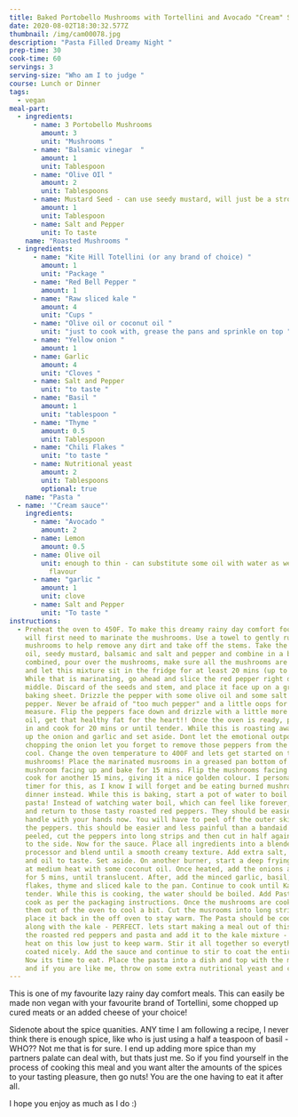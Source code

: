 ```yaml
---
title: Baked Portobello Mushrooms with Tortellini and Avocado "Cream" Sauce
date: 2020-08-02T18:30:32.577Z
thumbnail: /img/cam00078.jpg
description: "Pasta Filled Dreamy Night "
prep-time: 30
cook-time: 60
servings: 3
serving-size: "Who am I to judge "
course: Lunch or Dinner
tags:
  - vegan
meal-part:
  - ingredients:
      - name: 3 Portobello Mushrooms
        amount: 3
        unit: "Mushrooms "
      - name: "Balsamic vinegar  "
        amount: 1
        unit: Tablespoon
      - name: "Olive OIl "
        amount: 2
        unit: Tablespoons
      - name: Mustard Seed - can use seedy mustard, will just be a stronger flavour
        amount: 1
        unit: Tablespoon
      - name: Salt and Pepper
        unit: To taste
    name: "Roasted Mushrooms "
  - ingredients:
      - name: "Kite Hill Totellini (or any brand of choice) "
        amount: 1
        unit: "Package "
      - name: "Red Bell Pepper "
        amount: 1
      - name: "Raw sliced kale "
        amount: 4
        unit: "Cups "
      - name: "Olive oil or coconut oil "
        unit: "just to cook with, grease the pans and sprinkle on top "
      - name: "Yellow onion "
        amount: 1
      - name: Garlic
        amount: 4
        unit: "Cloves "
      - name: Salt and Pepper
        unit: "to taste "
      - name: "Basil "
        amount: 1
        unit: "tablespoon "
      - name: "Thyme "
        amount: 0.5
        unit: Tablespoon
      - name: "Chili Flakes "
        unit: "to taste "
      - name: Nutritional yeast
        amount: 2
        unit: Tablespoons
        optional: true
    name: "Pasta "
  - name: '"Cream sauce"'
    ingredients:
      - name: "Avocado "
        amount: 2
      - name: Lemon
        amount: 0.5
      - name: Olive oil
        unit: enough to thin - can substitute some oil with water as well for a lighter
          flavour
      - name: "garlic "
        amount: 1
        unit: clove
      - name: Salt and Pepper
        unit: "To taste "
instructions:
  - Preheat the oven to 450F. To make this dreamy rainy day comfort food, you
    will first need to marinate the mushrooms. Use a towel to gently rub the
    mushrooms to help remove any dirt and take off the stems. Take the olive
    oil, seedy mustard, balsamic and salt and pepper and combine in a bowl. Once
    combined, pour over the mushrooms, make sure all the mushrooms are coated
    and let this mixture sit in the fridge for at least 20 mins (up to 3 hours).
    While that is marinating, go ahead and slice the red pepper right down the
    middle. Discard of the seeds and stem, and place it face up on a greased
    baking sheet. Drizzle the pepper with some olive oil and some salt and
    pepper. Never be afraid of "too much pepper" and a little oops for good
    measure. Flip the peppers face down and drizzle with a little more olive
    oil, get that healthy fat for the heart!! Once the oven is ready, pop this
    in and cook for 20 mins or until tender. While this is roasting away, chop
    up the onion and garlic and set aside. Dont let the emotional outpour from
    chopping the onion let you forget to remove those peppers from the oven! Let
    cool. Change the oven temperature to 400F and lets get started on those
    mushrooms! Place the marinated musrooms in a greased pan bottom of the
    mushroom facing up and bake for 15 mins. Flip the mushrooms facing up and
    cook for another 15 mins, giving it a nice golden colour. I personally set a
    timer for this, as I know I will forget and be eating burned mushrooms for
    dinner instead. While this is baking, start a pot of water to boil the
    pasta! Instead of watching water boil, which can feel like forever, go ahead
    and return to those tasty roasted red peppers. They should be easier to
    handle with your hands now. You will have to peel off the outer skin from
    the peppers. this should be easier and less painful than a bandaid. Once
    peeled, cut the peppers into long strips and then cut in half again. Place
    to the side. Now for the sauce. Place all ingredients into a blender or food
    processor and blend until a smooth creamy texture. Add extra salt, pepper
    and oil to taste. Set aside. On another burner, start a deep frying pan on
    at medium heat with some coconut oil. Once heated, add the onions and cook
    for 5 mins, until translucent. After, add the minced garlic, basil, chili
    flakes, thyme and sliced kale to the pan. Continue to cook until Kale is
    tender. While this is cooking, the water should be boiled. Add Pasta and
    cook as per the packaging instructions. Once the mushrooms are cooked take
    them out of the oven to cool a bit. Cut the musrooms into long strips and
    place it back in the off oven to stay warm. The Pasta should be cooked now
    along with the kale - PERFECT. lets start making a meal out of this! Take
    the roasted red peppers and pasta and add it to the kale mixture - make the
    heat on this low just to keep warm. Stir it all together so everything is
    coated nicely. Add the sauce and continue to stir to coat the entire dish.
    Now its time to eat. Place the pasta into a dish and top with the mushrooms
    and if you are like me, throw on some extra nutritional yeast and chili.
---
```

This is one of my favourite lazy rainy day comfort meals. This can easily be made non vegan with your favourite brand of Tortellini, some chopped up cured meats or an added cheese of your choice! 

Sidenote about the spice quanities. ANY time I am following a recipe, I never think there is enough spice, like who is just using a half a teaspoon of basil - WHO?? Not me that is for sure. I end up adding more spice than my partners palate can deal with, but thats just me. So if you find yourself in the process of cooking this meal and you want alter the amounts of the spices to your tasting pleasure, then go nuts! You are the one having to eat it after all. 

I hope you enjoy as much as I do :)
